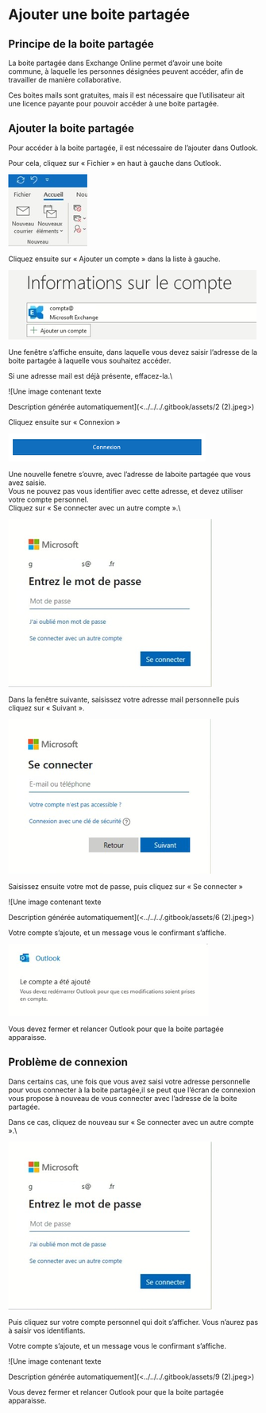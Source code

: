 # Ajouter une boite partagée

## **Principe de la boite partagée**

La boite partagée dans Exchange Online permet d’avoir une boite commune, à laquelle les personnes désignées peuvent accéder, afin de travailler de manière collaborative.

Ces boites mails sont gratuites, mais il est nécessaire que l’utilisateur ait une licence payante pour pouvoir accéder à une boite partagée.

## **Ajouter la boite partagée**

Pour accéder à la boite partagée, il est nécessaire de l’ajouter dans Outlook.

Pour cela, cliquez sur « Fichier » en haut à gauche dans Outlook.

![](<../../../.gitbook/assets/0 (2).jpeg>)

Cliquez ensuite sur « Ajouter un compte » dans la liste à gauche.

![](<../../../.gitbook/assets/1 (2).jpeg>)

Une fenêtre s’affiche ensuite, dans laquelle vous devez saisir l’adresse de la boite partagée à laquelle vous souhaitez accéder.

Si une adresse mail est déjà présente, effacez-la.\


![Une image contenant texte

Description générée automatiquement](<../../../.gitbook/assets/2 (2).jpeg>)

Cliquez ensuite sur « Connexion »

![](<../../../.gitbook/assets/3 (2).png>)

Une nouvelle fenetre s’ouvre, avec l’adresse de laboite partagée que vous avez saisie.\
Vous ne pouvez pas vous identifier avec cette adresse, et devez utiliser votre compte personnel.\
Cliquez sur « Se connecter avec un autre compte ».\


![](<../../../.gitbook/assets/4 (2).jpeg>)

Dans la fenêtre suivante, saisissez votre adresse mail personnelle puis cliquez sur « Suivant ».

![](<../../../.gitbook/assets/5 (2).jpeg>)

Saisissez ensuite votre mot de passe, puis cliquez sur « Se connecter »

![Une image contenant texte

Description générée automatiquement](<../../../.gitbook/assets/6 (2).jpeg>)

Votre compte s’ajoute, et un message vous le confirmant s’affiche.

![](<../../../.gitbook/assets/7 (2).jpeg>)

Vous devez fermer et relancer Outlook pour que la boite partagée apparaisse.

## **Problème de connexion**

Dans certains cas, une fois que vous avez saisi votre adresse personnelle pour vous connecter à la boite partagée,il se peut que l’écran de connexion vous propose à nouveau de vous connecter avec l’adresse de la boite partagée.

Dans ce cas, cliquez de nouveau sur « Se connecter avec un autre compte ».\


![](<../../../.gitbook/assets/8 (2).jpeg>)

Puis cliquez sur votre compte personnel qui doit s’afficher. Vous n’aurez pas à saisir vos identifiants.

Votre compte s’ajoute, et un message vous le confirmant s’affiche.

![Une image contenant texte

Description générée automatiquement](<../../../.gitbook/assets/9 (2).jpeg>)

Vous devez fermer et relancer Outlook pour que la boite partagée apparaisse.
